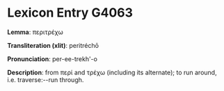 # Lexicon Entry G4063

**Lemma**: περιτρέχω

**Transliteration (xlit)**: peritréchō

**Pronunciation**: per-ee-trekh'-o

**Description**:
from περί and τρέχω (including its alternate); to run around, i.e. traverse:--run through.
